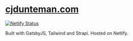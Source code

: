 # [cjdunteman.com](https://cjdunteman.com)

[![Netlify Status](https://api.netlify.com/api/v1/badges/e54246bc-04fb-4c0e-998c-d37e30fe02e1/deploy-status)](https://app.netlify.com/sites/cjdunteman/deploys)

Built with GatsbyJS, Tailwind and Strapi. Hosted on Netlify.
